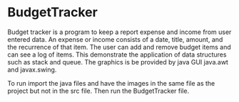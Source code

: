 # BudgetTracker
Budget tracker is a program to keep a report expense and income from user entered data.
An expense or income consists of a date, title, amount, and the recurrence of that item. 
The user can add and remove budget items and can see a log of items. 
This demonstrate the application of data structures such as stack and queue.
The graphics is be provided by java GUI java.awt and javax.swing.

To run import the java files and have the images in the same file as the project but not in the src file. Then run the BudgetTracker file.

